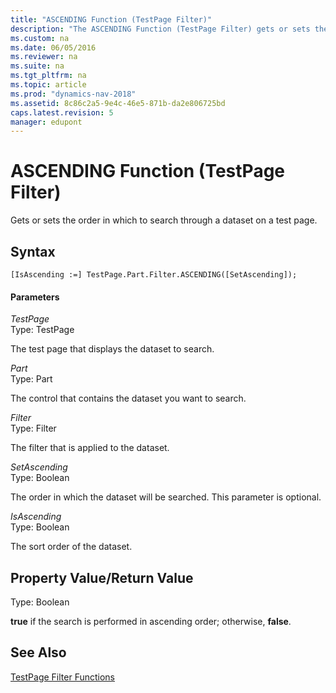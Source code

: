 ```yaml
---
title: "ASCENDING Function (TestPage Filter)"
description: "The ASCENDING Function (TestPage Filter) gets or sets the order in which to search through a dataset on a test page."
ms.custom: na
ms.date: 06/05/2016
ms.reviewer: na
ms.suite: na
ms.tgt_pltfrm: na
ms.topic: article
ms.prod: "dynamics-nav-2018"
ms.assetid: 8c86c2a5-9e4c-46e5-871b-da2e806725bd
caps.latest.revision: 5
manager: edupont
---
```

# ASCENDING Function (TestPage Filter)
Gets or sets the order in which to search through a dataset on a test page.  
  
## Syntax  
  
```  
[IsAscending :=] TestPage.Part.Filter.ASCENDING([SetAscending]);  
```  
  
#### Parameters  
 *TestPage*  
 Type: TestPage  
  
 The test page that displays the dataset to search.  
  
 *Part*  
 Type: Part  
  
 The control that contains the dataset you want to search.  
  
 *Filter*  
 Type: Filter  
  
 The filter that is applied to the dataset.  
  
 *SetAscending*  
 Type: Boolean  
  
 The order in which the dataset will be searched. This parameter is optional.  
  
 *IsAscending*  
 Type: Boolean  
  
 The sort order of the dataset.  
  
## Property Value/Return Value  
 Type: Boolean  
  
 **true** if the search is performed in ascending order; otherwise, **false**.  
  
## See Also  
 [TestPage Filter Functions](TestPage-Filter-Functions.md)